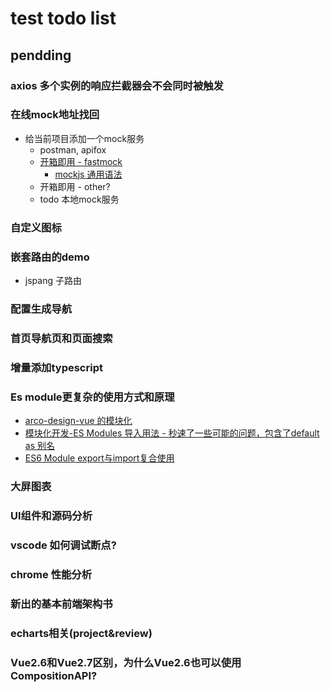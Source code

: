 # test todo list



## pendding
### axios 多个实例的响应拦截器会不会同时被触发
### 在线mock地址找回
- 给当前项目添加一个mock服务
    - postman, apifox
    - [开箱即用 - fastmock](https://www.fastmock.site/#/projects)
        - [mockjs 通用语法](https://github.com/nuysoft/Mock/wiki)
    - 开箱即用 - other?
    - todo 本地mock服务
### 自定义图标
### 嵌套路由的demo
- jspang 子路由
### 配置生成导航
### 首页导航页和页面搜索
### 增量添加typescript
### Es module更复杂的使用方式和原理
- [arco-design-vue 的模块化](https://github.com/arco-design/arco-design-vue/blob/main/packages/web-vue/components/index.ts)
- [模块化开发-ES Modules 导入用法 - 秒速了一些可能的问题，包含了default as 别名](https://juejin.cn/post/6931707743174983687)
- [ES6 Module export与import复合使用](https://www.cnblogs.com/whnba/p/10498875.html)
### 大屏图表
### UI组件和源码分析
### vscode 如何调试断点?
### chrome 性能分析
### 新出的基本前端架构书
### echarts相关(project&review)
### Vue2.6和Vue2.7区别，为什么Vue2.6也可以使用CompositionAPI?